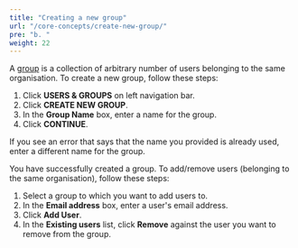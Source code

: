 ```yaml
---
title: "Creating a new group"
url: "/core-concepts/create-new-group/"
pre: "b. "
weight: 22
---
```


A [group](../resource-user-group) is a collection of arbitrary number of users
belonging to the same organisation. To create a new group, follow these steps:

1. Click **USERS & GROUPS** on left navigation bar.
2. Click **CREATE NEW GROUP**.
3. In the **Group Name** box, enter a name for the group.
4. Click **CONTINUE**.

If you see an error that says that the name you provided is already used,
enter a different name for the group.

You have successfully created a group. To add/remove users
(belonging to the same organisation), follow these steps:

1. Select a group to which you want to add users to.
2. In the **Email address** box, enter a user's email address.
3. Click **Add User**.
4. In the **Existing users** list, click **Remove** against the user you want
to remove from the group.
